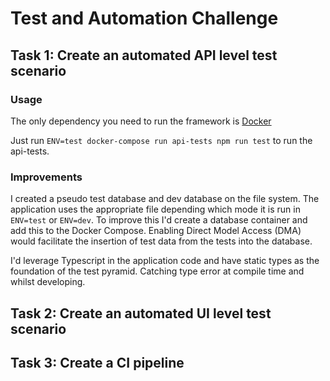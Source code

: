 # Test and Automation Challenge #

## Task 1: Create an automated API level test scenario ##

### Usage
 
The only dependency you need to run the framework is [Docker](https://docs.docker.com/engine/install/)

Just run `ENV=test docker-compose run api-tests npm run test` to run the api-tests.
 

### Improvements

I created a pseudo test database and dev database on the file system. The application uses the appropriate file depending which mode it is run in `ENV=test` or `ENV=dev`. To improve this I'd create a database container and add this to the Docker Compose. Enabling Direct Model Access (DMA) would facilitate the insertion of test data from the tests into the database.
 
I'd leverage Typescript in the application code and have static types as the foundation of the test pyramid. Catching type error at compile time and whilst developing.

## Task 2: Create an automated UI level test scenario ##

## Task 3: Create a CI pipeline
